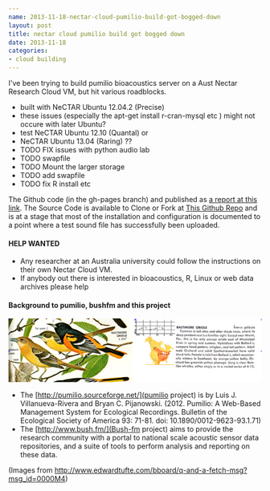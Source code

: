 ```yaml
---
name: 2013-11-18-nectar-cloud-pumilio-build-got-bogged-down
layout: post
title: nectar cloud pumilio build got bogged down
date: 2013-11-18
categories:
- cloud building
---
```


I've been trying to build pumilio bioacoustics server on a Aust Nectar Research Cloud VM, but hit various roadblocks.

- built with NeCTAR Ubuntu 12.04.2 (Precise) 
-  these issues (especially the apt-get install r-cran-mysql etc ) might not occure with later Ubuntu?
- test NeCTAR Ubuntu 12.10 (Quantal) or
- NeCTAR Ubuntu 13.04 (Raring) ??
- TODO FIX issues with python audio lab
- TODO swapfile
- TODO Mount the larger storage 
- TODO add swapfile
- TODO fix R install etc

The Github code (in the gh-pages branch) and published as [a report at this link](http://ivanhanigan.github.io/pumilio-bushfm/).  The Source Code is available to Clone or Fork at [This Github Repo](https://github.com/ivanhanigan/pumilio-bushfm) and is at a stage that most of the installation and configuration is documented to a point where a test sound file has successfully been uploaded. 

#### HELP WANTED

- Any researcher at an Australia university could follow the instructions on their own Nectar Cloud VM.
- If anybody out there is interested in bioacoustics, R, Linux or web data archives please help 

#### Background to pumilio, bushfm and this project

![birdcombined.png](/images/birdcombined.png)

- The [http://pumilio.sourceforge.net/](pumilio project) is by Luis J. Villanueva-Rivera and Bryan C. Pijanowski. (2012. Pumilio: A Web-Based Management System for Ecological Recordings. Bulletin of the Ecological Society of America 93: 71-81. doi: 10.1890/0012-9623-93.1.71)
- The [http://www.bush.fm/](Bush-fm project) aims to provide the research community with a portal to national scale acoustic sensor data repositories, and a suite of tools to perform analysis and reporting on these data.


(Images from http://www.edwardtufte.com/bboard/q-and-a-fetch-msg?msg_id=0000M4)
